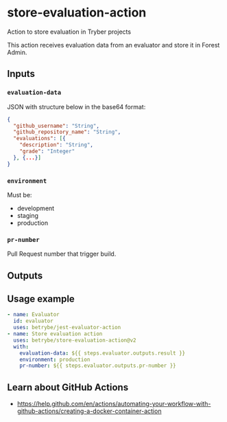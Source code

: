 # store-evaluation-action
Action to store evaluation in Tryber projects

This action receives evaluation data from an evaluator and store it in Forest Admin.

## Inputs

### `evaluation-data`

JSON with structure below in the base64 format:

```json
{
  "github_username": "String",
  "github_repository_name": "String",
  "evaluations": [{
    "description": "String",
    "grade": "Integer"
  }, {...}]
}
```

### `environment`

Must be:

- development
- staging
- production

### `pr-number`

Pull Request number that trigger build.

## Outputs

## Usage example
```yml
- name: Evaluator
  id: evaluator
  uses: betrybe/jest-evaluator-action
- name: Store evaluation action
  uses: betrybe/store-evaluation-action@v2
  with:
    evaluation-data: ${{ steps.evaluator.outputs.result }}
    environment: production
    pr-number: ${{ steps.evaluator.outputs.pr-number }}
```

## Learn about GitHub Actions

- https://help.github.com/en/actions/automating-your-workflow-with-github-actions/creating-a-docker-container-action
